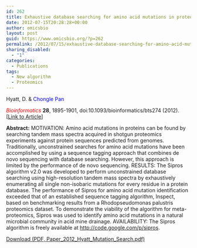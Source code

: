 ```yaml
---
id: 262
title: Exhaustive database searching for amino acid mutations in proteomes.
date: 2012-07-15T20:28:28+00:00
author: omicsbio
layout: post
guid: https://www.omicsbio.org/?p=262
permalink: /2012/07/15/exhaustive-database-searching-for-amino-acid-mutations-in-proteomes/
sharing_disabled:
  - "1"
categories:
  - Publications
tags:
  - New algorithm
  - Proteomics
---
```

Hyatt, D. & <span style="color: #0000ff;">Chongle Pan</span>

<span style="color: #ff0000;"><em>Bioinformatics</em> </span>**28**, 1895-1901, doi:10.1093/bioinformatics/bts274 (2012). [[Link to Article](http://bioinformatics.oxfordjournals.org/content/28/14/1895.long)]

<!--more-->

**Abstract:** MOTIVATION: Amino acid mutations in proteins can be found by searching tandem mass spectra acquired in shotgun proteomics experiments against protein sequences predicted from genomes. Traditionally, unconstrained searches for amino acid mutations have been accomplished by using a sequence tagging approach that combines de novo sequencing with database searching. However, this approach is limited by the performance of de novo sequencing. RESULTS: The Sipros algorithm v2.0 was developed to perform unconstrained database searching using high-resolution tandem mass spectra by exhaustively enumerating all single non-isobaric mutations for every residue in a protein database. The performance of Sipros for amino acid mutation identification exceeded that of an established sequence tagging algorithm, Inspect, based on benchmarking results from a Rhodopseudomonas palustris proteomics dataset. To demonstrate the viability of the algorithm for meta-proteomics, Sipros was used to identify amino acid mutations in a natural microbial community in acid mine drainage. AVAILABILITY: The Sipros algorithm is freely available at <http://code.google.com/p/sipros>.

<p class="gde-text">
  <a href="https://www.omicsbio.org/wp-content/uploads/2012/07/Paper_2012_Hyatt_Mutation_Search.pdf" class="gde-link" onClick="_gaq.push(['_trackEvent', 'Google Doc Embedder', 'Download', this.href]);">Download (PDF, Paper_2012_Hyatt_Mutation_Search.pdf)</a>
</p>